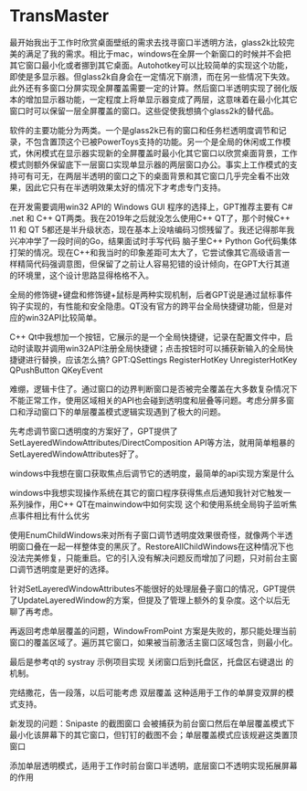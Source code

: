 # TransMaster

最开始我出于工作时欣赏桌面壁纸的需求去找寻窗口半透明方法，glass2k比较完美的满足了我的需求。相比于mac，windows在全屏一个新窗口的时候并不会把其它窗口最小化或者挪到其它桌面。Autohotkey可以比较简单的实现这个功能，即使是多显示器。但glass2k自身会在一定情况下崩溃，而在另一些情况下失效。此外还有多窗口分屏实现全屏覆盖需要一定的计算。然后窗口半透明实现了弱化版本的增加显示器功能，一定程度上将单显示器变成了两层，这意味着在最小化其它窗口时可以保留一层全屏覆盖的窗口。这些促使我想搞个glass2k的替代品。

软件的主要功能分为两类。一个是glass2k已有的窗口和任务栏透明度调节和记录，不包含置顶这个已被PowerToys支持的功能。另一个是全局的休闲或工作模式，休闲模式在显示器实现新的全屏覆盖时最小化其它窗口以欣赏桌面背景，工作模式则额外保留底下一层窗口实现单显示器的两层窗口办公。事实上工作模式的支持可有可无，在两层半透明的窗口之下的桌面背景和其它窗口几乎完全看不出效果，因此它只有在半透明效果太好的情况下才考虑专门支持。

在开发需要调用win32 API的 Windows GUI 程序的选择上，GPT推荐主要有 C# .net 和 C++ QT两类。我在2019年之后就没怎么使用C++ QT了，那个时候C++ 11 和 QT 5都还是半升级状态，现在基本上没啥编码习惯残留了。我还记得那年我兴冲冲学了一段时间的Go，结果面试时手写代码 脑子里C++ Python Go代码集体打架的情况。现在C++和我当时的印象差距可太大了，它尝试像其它高级语言一样精简代码强调意图，但保留了之前让人容易犯错的设计倾向，在GPT大行其道的环境里，这个设计思路显得格格不入。

全局的修饰键+键盘和修饰键+鼠标是两种实现机制，后者GPT说是通过鼠标事件钩子实现的，有性能和安全隐患。QT没有官方的跨平台全局快捷键功能，但是对应的win32API比较简单。

C++ Qt中我想加一个按钮，它展示的是一个全局快捷键，记录在配置文件中，启动时读取并调用win32API注册全局快捷键；点击按钮时可以捕获新输入的全局快捷键进行替换，应该怎么搞? GPT:QSettings RegisterHotKey UnregisterHotKey QPushButton QKeyEvent

难绷，逻辑卡住了。通过窗口的边界判断窗口是否被完全覆盖在大多数复杂情况下不能正常工作，使用区域相关的API也会碰到透明度和层叠等问题。考虑分屏多窗口和浮动窗口下的单层覆盖模式逻辑实现遇到了极大的问题。

先考虑调节窗口透明度的方案好了，GPT提供了 SetLayeredWindowAttributes/DirectComposition API等方法，就用简单粗暴的SetLayeredWindowAttributes好了。

windows中我想在窗口获取焦点后调节它的透明度，最简单的api实现方案是什么

windows中我想实现操作系统在其它的窗口程序获得焦点后通知我针对它触发一系列操作，用C++ QT在mainwindow中如何实现
这个和使用系统全局钩子监听焦点事件相比有什么优劣

使用EnumChildWindows来对所有子窗口调节透明度效果很奇怪，就像两个半透明窗口叠在一起一样整体变的黑灰了。RestoreAllChildWindows在这种情况下也没法完美修复，只能重启。它的引入没有解决问题反而增加了问题，只对前台主窗口调节透明度是更好的选择。

针对SetLayeredWindowAttributes不能很好的处理层叠子窗口的情况，GPT提供了UpdateLayeredWindow的方案，但提及了管理上额外的复杂度。这个以后无聊了再考虑。

再返回考虑单层覆盖的问题，WindowFromPoint 方案是失败的，那只能处理当前窗口的覆盖区域了。遍历其它窗口，如果被当前激活主窗口区域包含，则最小化。

最后是参考qt的 systray 示例项目实现 关闭窗口后到托盘区，托盘区右键退出 的机制。

完结撒花，告一段落，以后可能考虑 双层覆盖 这种适用于工作的单屏变双屏的模式支持。

新发现的问题：Snipaste 的截图窗口 会被捕获为前台窗口然后在单层覆盖模式下最小化该屏幕下的其它窗口，但钉钉的截图不会；单层覆盖模式应该规避这类置顶窗口

添加单层透明模式，适用于工作时前台窗口半透明，底层窗口不透明实现拓展屏幕的作用